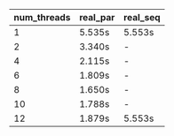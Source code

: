 | num_threads | real_par | real_seq |
|---|---|---|
| 1 | 5.535s | 5.553s |
| 2 | 3.340s | - |
| 4 | 2.115s | - |
| 6 | 1.809s | - |
| 8 | 1.650s | - |
| 10 | 1.788s | - |
| 12 | 1.879s | 5.553s |